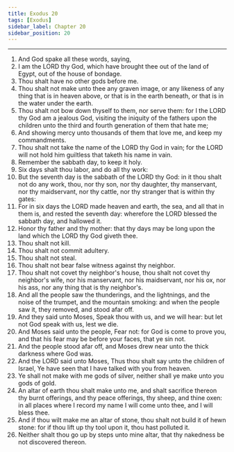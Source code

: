 ```yaml
---
title: Exodus 20
tags: [Exodus]
sidebar_label: Chapter 20
sidebar_position: 20
---
```


---
1. And God spake all these words, saying,
2. I am the LORD thy God, which have brought thee out of the land of Egypt, out of the house of bondage.
3. Thou shalt have no other gods before me.
4. Thou shalt not make unto thee any graven image, or any likeness of any thing that is in heaven above, or that is in the earth beneath, or that is in the water under the earth.
5. Thou shalt not bow down thyself to them, nor serve them: for I the LORD thy God am a jealous God, visiting the iniquity of the fathers upon the children unto the third and fourth generation of them that hate me;
6. And showing mercy unto thousands of them that love me, and keep my commandments.
7. Thou shalt not take the name of the LORD thy God in vain; for the LORD will not hold him guiltless that taketh his name in vain.
8. Remember the sabbath day, to keep it holy.
9. Six days shalt thou labor, and do all thy work:
10. But the seventh day is the sabbath of the LORD thy God: in it thou shalt not do any work, thou, nor thy son, nor thy daughter, thy manservant, nor thy maidservant, nor thy cattle, nor thy stranger that is within thy gates:
11. For in six days the LORD made heaven and earth, the sea, and all that in them is, and rested the seventh day: wherefore the LORD blessed the sabbath day, and hallowed it.
12. Honor thy father and thy mother: that thy days may be long upon the land which the LORD thy God giveth thee.
13. Thou shalt not kill.
14. Thou shalt not commit adultery.
15. Thou shalt not steal.
16. Thou shalt not bear false witness against thy neighbor.
17. Thou shalt not covet thy neighbor's house, thou shalt not covet thy neighbor's wife, nor his manservant, nor his maidservant, nor his ox, nor his ass, nor any thing that is thy neighbor's.
18. And all the people saw the thunderings, and the lightnings, and the noise of the trumpet, and the mountain smoking: and when the people saw it, they removed, and stood afar off.
19. And they said unto Moses, Speak thou with us, and we will hear: but let not God speak with us, lest we die.
20. And Moses said unto the people, Fear not: for God is come to prove you, and that his fear may be before your faces, that ye sin not.
21. And the people stood afar off, and Moses drew near unto the thick darkness where God was.
22. And the LORD said unto Moses, Thus thou shalt say unto the children of Israel, Ye have seen that I have talked with you from heaven.
23. Ye shall not make with me gods of silver, neither shall ye make unto you gods of gold.
24. An altar of earth thou shalt make unto me, and shalt sacrifice thereon thy burnt offerings, and thy peace offerings, thy sheep, and thine oxen: in all places where I record my name I will come unto thee, and I will bless thee.
25. And if thou wilt make me an altar of stone, thou shalt not build it of hewn stone: for if thou lift up thy tool upon it, thou hast polluted it.
26. Neither shalt thou go up by steps unto mine altar, that thy nakedness be not discovered thereon.